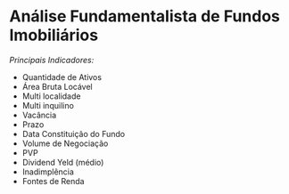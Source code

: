 # Análise Fundamentalista de Fundos Imobiliários

_*Principais Indicadores:*_

- Quantidade de Ativos
-  Área Bruta Locável
- Multi localidade
- Multi inquilino
-  Vacância
-  Prazo
- Data Constituição do Fundo
- Volume de Negociação
- PVP
- Dividend Yeld (médio)
-  Inadimplência
-  Fontes de Renda
<!--stackedit_data:
eyJoaXN0b3J5IjpbMTc1NTI3Mjc4NF19
-->